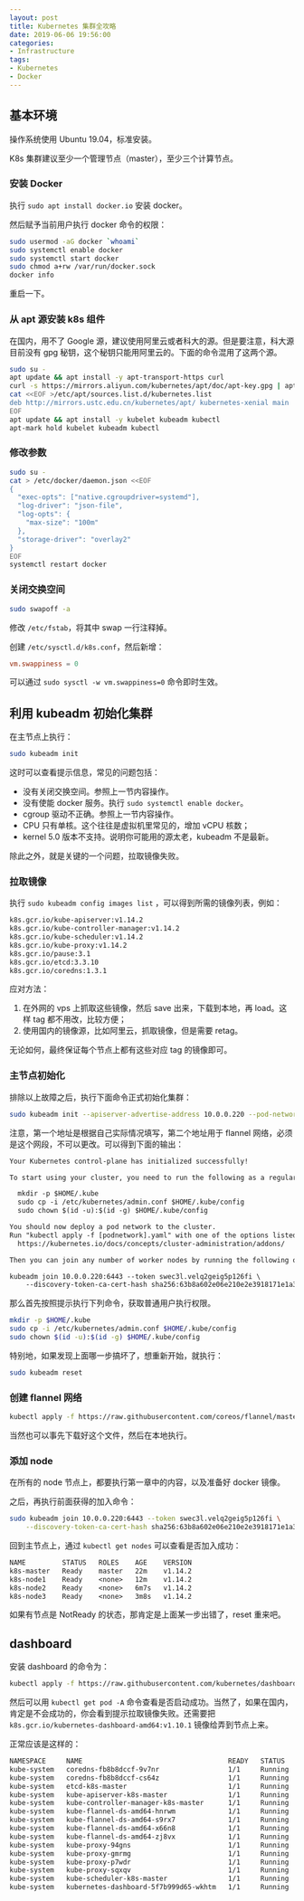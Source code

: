 ```yaml
---
layout: post
title: Kubernetes 集群全攻略
date: 2019-06-06 19:56:00
categories: 
- Infrastructure
tags:
- Kubernetes
- Docker
---
```


## 基本环境

操作系统使用 Ubuntu 19.04，标准安装。

K8s 集群建议至少一个管理节点（master），至少三个计算节点。

### 安装 Docker

执行 `sudo apt install docker.io` 安装 docker。

然后赋予当前用户执行 docker 命令的权限：

```bash
sudo usermod -aG docker `whoami`
sudo systemctl enable docker
sudo systemctl start docker
sudo chmod a+rw /var/run/docker.sock
docker info
```

重启一下。

### 从 apt 源安装 k8s 组件

在国内，用不了 Google 源，建议使用阿里云或者科大的源。但是要注意，科大源目前没有 gpg 秘钥，这个秘钥只能用阿里云的。下面的命令混用了这两个源。

```bash
sudo su -
apt update && apt install -y apt-transport-https curl
curl -s https://mirrors.aliyun.com/kubernetes/apt/doc/apt-key.gpg | apt-key add -
cat <<EOF >/etc/apt/sources.list.d/kubernetes.list
deb http://mirrors.ustc.edu.cn/kubernetes/apt/ kubernetes-xenial main
EOF
apt update && apt install -y kubelet kubeadm kubectl
apt-mark hold kubelet kubeadm kubectl
```

### 修改参数

```bash
sudo su -
cat > /etc/docker/daemon.json <<EOF
{
  "exec-opts": ["native.cgroupdriver=systemd"],
  "log-driver": "json-file",
  "log-opts": {
    "max-size": "100m"
  },
  "storage-driver": "overlay2"
}
EOF
systemctl restart docker
```

### 关闭交换空间

```bash
sudo swapoff -a
```

修改 `/etc/fstab`，将其中 swap 一行注释掉。

创建 `/etc/sysctl.d/k8s.conf`，然后新增：

```conf
vm.swappiness = 0
```

可以通过 `sudo sysctl -w vm.swappiness=0` 命令即时生效。

## 利用 kubeadm 初始化集群

在主节点上执行：

```bash
sudo kubeadm init
```

这时可以查看提示信息，常见的问题包括：

* 没有关闭交换空间。参照上一节内容操作。
* 没有使能 docker 服务。执行 `sudo systemctl enable docker`。
* cgroup 驱动不正确。参照上一节内容操作。
* CPU 只有单核。这个往往是虚拟机里常见的，增加 vCPU 核数；
* kernel 5.0 版本不支持。说明你可能用的源太老，kubeadm 不是最新。

除此之外，就是关键的一个问题，拉取镜像失败。

### 拉取镜像

执行 `sudo kubeadm config images list` ，可以得到所需的镜像列表，例如：

```txt
k8s.gcr.io/kube-apiserver:v1.14.2
k8s.gcr.io/kube-controller-manager:v1.14.2
k8s.gcr.io/kube-scheduler:v1.14.2
k8s.gcr.io/kube-proxy:v1.14.2
k8s.gcr.io/pause:3.1
k8s.gcr.io/etcd:3.3.10
k8s.gcr.io/coredns:1.3.1
```

应对方法：

1. 在外网的 vps 上抓取这些镜像，然后 save 出来，下载到本地，再 load。这样 tag 都不用改，比较方便；
1. 使用国内的镜像源，比如阿里云，抓取镜像，但是需要 retag。

无论如何，最终保证每个节点上都有这些对应 tag 的镜像即可。

### 主节点初始化

排除以上故障之后，执行下面命令正式初始化集群：

```bash
sudo kubeadm init --apiserver-advertise-address 10.0.0.220 --pod-network-cidr 10.244.0.0/16
```

注意，第一个地址是根据自己实际情况填写，第二个地址用于 flannel 网络，必须是这个网段，不可以更改。可以得到下面的输出：

```txt
Your Kubernetes control-plane has initialized successfully!

To start using your cluster, you need to run the following as a regular user:

  mkdir -p $HOME/.kube
  sudo cp -i /etc/kubernetes/admin.conf $HOME/.kube/config
  sudo chown $(id -u):$(id -g) $HOME/.kube/config

You should now deploy a pod network to the cluster.
Run "kubectl apply -f [podnetwork].yaml" with one of the options listed at:
  https://kubernetes.io/docs/concepts/cluster-administration/addons/

Then you can join any number of worker nodes by running the following on each as root:

kubeadm join 10.0.0.220:6443 --token swec3l.velq2geig5p126fi \
    --discovery-token-ca-cert-hash sha256:63b8a602e06e210e2e3918171e1a325a892a5d46d873191a60d4c5f6370bcadb
```

那么首先按照提示执行下列命令，获取普通用户执行权限。

```bash
mkdir -p $HOME/.kube
sudo cp -i /etc/kubernetes/admin.conf $HOME/.kube/config
sudo chown $(id -u):$(id -g) $HOME/.kube/config
```

特别地，如果发现上面哪一步搞坏了，想重新开始，就执行：

```bash
sudo kubeadm reset
```

### 创建 flannel 网络

```bash
kubectl apply -f https://raw.githubusercontent.com/coreos/flannel/master/Documentation/kube-flannel.yml
```

当然也可以事先下载好这个文件，然后在本地执行。

### 添加 node

在所有的 node 节点上，都要执行第一章中的内容，以及准备好 docker 镜像。

之后，再执行前面获得的加入命令：

```bash
sudo kubeadm join 10.0.0.220:6443 --token swec3l.velq2geig5p126fi \
    --discovery-token-ca-cert-hash sha256:63b8a602e06e210e2e3918171e1a325a892a5d46d873191a60d4c5f6370bcadb
```

回到主节点上，通过 `kubectl get nodes` 可以查看是否加入成功：

```txt
NAME         STATUS   ROLES    AGE    VERSION
k8s-master   Ready    master   22m    v1.14.2
k8s-node1    Ready    <none>   12m    v1.14.2
k8s-node2    Ready    <none>   6m7s   v1.14.2
k8s-node3    Ready    <none>   3m8s   v1.14.2
```

如果有节点是 NotReady 的状态，那肯定是上面某一步出错了，reset 重来吧。

## dashboard

安装 dashboard 的命令为：

```bash
kubectl apply -f https://raw.githubusercontent.com/kubernetes/dashboard/v1.10.1/src/deploy/recommended/kubernetes-dashboard.yaml
```

然后可以用 `kubectl get pod -A` 命令查看是否启动成功。当然了，如果在国内，肯定是不会成功的，你会看到提示拉取镜像失败。还需要把 `k8s.gcr.io/kubernetes-dashboard-amd64:v1.10.1` 镜像给弄到节点上来。

正常应该是这样的：

```txt
NAMESPACE     NAME                                    READY   STATUS    RESTARTS   AGE
kube-system   coredns-fb8b8dccf-9v7nr                 1/1     Running   0          76m
kube-system   coredns-fb8b8dccf-cs64z                 1/1     Running   0          76m
kube-system   etcd-k8s-master                         1/1     Running   0          75m
kube-system   kube-apiserver-k8s-master               1/1     Running   0          75m
kube-system   kube-controller-manager-k8s-master      1/1     Running   0          75m
kube-system   kube-flannel-ds-amd64-hnrwm             1/1     Running   0          60m
kube-system   kube-flannel-ds-amd64-s9rx7             1/1     Running   1          57m
kube-system   kube-flannel-ds-amd64-x66n8             1/1     Running   0          75m
kube-system   kube-flannel-ds-amd64-zj8vx             1/1     Running   0          67m
kube-system   kube-proxy-94gns                        1/1     Running   0          60m
kube-system   kube-proxy-gmrmg                        1/1     Running   1          57m
kube-system   kube-proxy-p7wdr                        1/1     Running   0          67m
kube-system   kube-proxy-sqxqv                        1/1     Running   0          76m
kube-system   kube-scheduler-k8s-master               1/1     Running   0          75m
kube-system   kubernetes-dashboard-5f7b999d65-wkhtm   1/1     Running   0          44m
```

